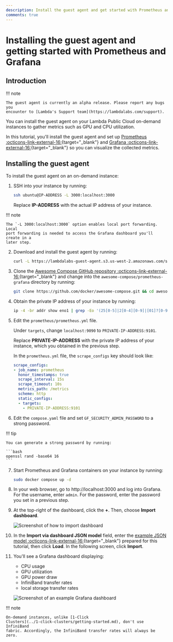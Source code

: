 ```yaml
---
description: Install the guest agent and get started with Prometheus and Grafana.
comments: true
---
```


# Installing the guest agent and getting started with Prometheus and Grafana

## Introduction

!!! note

    The guest agent is currently an alpha release. Please report any bugs you
    encounter to [Lambda's Support team](https://lambdalabs.com/support).

You can install the guest agent on your Lambda Public Cloud on-demand instances
to gather metrics such as GPU and CPU utilization.

In this tutorial, you'll install the guest agent and set up [Prometheus
:octicons-link-external-16:](https://www.prometheus.io/){target="_blank"} and
[Grafana :octicons-link-external-16:](https://grafana.com/){target="_blank"} so
you can visualize the collected metrics.

## Installing the guest agent

To install the guest agent on an on-demand instance:

1. SSH into your instance by running:

   ```bash
   ssh ubuntu@IP-ADDRESS -L 3000:localhost:3000
   ```

   Replace **IP-ADDRESS** with the actual IP address of your instance.

!!! note

    The `-L 3000:localhost:3000` option enables local port forwarding. Local
    port forwarding is needed to access the Grafana dashboard you'll create in a
    later step.

2. Download and install the guest agent by running:

   ```bash
   curl -L https://lambdalabs-guest-agent.s3.us-west-2.amazonaws.com/scripts/install.sh | sudo bash
   ```

3. Clone the [Awesome Compose GitHub repository
   :octicons-link-external-16:](https://github.com/docker/awesome-compose){target="_blank"}
   and change into the `awesome-compose/prometheus-grafana` directory by running:

   ```bash
   git clone https://github.com/docker/awesome-compose.git && cd awesome-compose/prometheus-grafana
   ```

4. Obtain the private IP address of your instance by running:

   ```bash
   ip -4 -br addr show eno1 | grep -Eo '(25[0-5]|2[0-4][0-9]|[01]?[0-9][0-9]?)\.(25[0-5]|2[0-4][0-9]|[01]?[0-9][0-9]?)\.(25[0-5]|2[0-4][0-9]|[01]?[0-9][0-9]?)\.(25[0-5]|2[0-4][0-9]|[01]?[0-9][0-9]?)'
   ```

5. Edit the `prometheus/prometheus.yml` file.

   Under `targets`, change `localhost:9090` to `PRIVATE-IP-ADDRESS:9101`.

   Replace **PRIVATE-IP-ADDRESS** with the private IP address of your instance,
   which you obtained in the previous step.

   In the `prometheus.yml` file, the `scrape_configs` key should look like:

   ```{.yaml .no-copy}
   scrape_configs:
   - job_name: prometheus
     honor_timestamps: true
     scrape_interval: 15s
     scrape_timeout: 10s
     metrics_path: /metrics
     scheme: http
     static_configs:
     - targets:
       - PRIVATE-IP-ADDRESS:9101
   ```

6. Edit the `compose.yaml` file and set `GF_SECURITY_ADMIN_PASSWORD` to a strong
   password.

!!! tip

    You can generate a strong password by running:

    ```bash
    openssl rand -base64 16
    ```

7. Start Prometheus and Grafana containers on your instance by running:

   ```bash
   sudo docker compose up -d
   ```

8. In your web browser, go to http://localhost:3000 and log into Grafana. For
   the username, enter `admin`. For the password, enter the password you set in
   a previous step.

9. At the top-right of the dashboard, click the **+**. Then, choose **Import
   dashboard**.

    ![Screenshot of how to import
    dashboard](../../assets/images/import-dashboard.png)

10. In the **Import via dashboard JSON model** field, enter the [example JSON
    model
    :octicons-link-external-16:](https://gist.githubusercontent.com/LandonTClipp/964e90507d660e3fb710b4137be6cd6f/raw/bc7abd797da65581534513c153d1ad3d1b8e4bbe/lambda-guest-agent-grafana-model.json){target="_blank"}
    prepared for this tutorial, then click **Load**. In the following screen,
    click **Import**.

11. You'll see a Grafana dashboard displaying:

    - CPU usage
    - GPU utilization
    - GPU power draw
    - InfiniBand transfer rates
    - local storage transfer rates

    ![Screenshot of an example Grafana
    dashboard](../../assets/images/grafana-dashboard-guest-agent.png)

!!! note

    On-demand instances, unlike [1-Click
    Clusters](../1-click-clusters/getting-started.md), don't use InfiniBand
    fabric. Accordingly, the InfiniBand transfer rates will always be zero.
